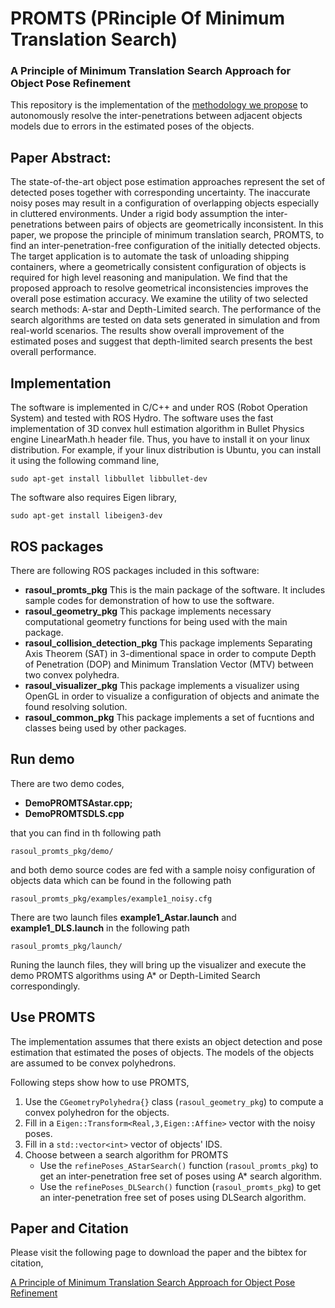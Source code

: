 # PROMTS (PRinciple Of Minimum Translation Search)
### A Principle of Minimum Translation Search Approach for Object Pose Refinement

This repository is the implementation of the [methodology we propose](http://aass.oru.se/Research/Learning/publications/Mojtahedzadeh_etal_2015-IROS-A_Principle_of_Minimum_Translation_Search_Approach_for_Object_Pose_Refinement.html)
to autonomously resolve the inter-penetrations between adjacent objects models due to errors in the
estimated poses of the objects.

## Paper Abstract:
The state-of-the-art object pose estimation approaches represent the set of detected poses together
with corresponding uncertainty. The inaccurate noisy poses may result in a configuration of overlapping
objects especially in cluttered environments. Under a rigid body assumption the inter-penetrations between
pairs of objects are geometrically inconsistent. In this paper, we propose the principle of minimum
translation search, PROMTS, to find an inter-penetration-free configuration of the initially detected objects.
The target application is to automate the task of unloading shipping containers, where a geometrically consistent
configuration of objects is required for high level reasoning and manipulation. We find that the proposed approach
to resolve geometrical inconsistencies improves the overall pose estimation accuracy. We examine the utility of
two selected search methods: A-star and Depth-Limited search. The performance of the search algorithms are tested
on data sets generated in simulation and from real-world scenarios. The results show overall improvement of the 
estimated poses and suggest that depth-limited search presents the best overall performance.

## Implementation
The software is implemented in C/C++ and under ROS (Robot Operation System) and tested with ROS Hydro.
The software uses the fast implementation of 3D convex hull estimation algorithm in Bullet Physics engine 
LinearMath.h header file. Thus, you have to install it on your linux distribution. For example, if your linux
distribution is Ubuntu, you can install it using the following command line,

`sudo apt-get install libbullet libbullet-dev`

The software also requires Eigen library,

`sudo apt-get install libeigen3-dev`

## ROS packages
There are following ROS packages included in this software:
* **rasoul\_promts\_pkg**
  This is the main package of the software. It includes sample codes for demonstration of how to use the software.
* **rasoul\_geometry\_pkg**
  This package implements necessary computational geometry functions for being used with the main package.
* **rasoul\_collision\_detection\_pkg**
  This package implements Separating Axis Theorem (SAT) in 3-dimentional space in order to compute Depth of
  Penetration (DOP) and Minimum Translation Vector (MTV) between two convex polyhedra.
* **rasoul\_visualizer\_pkg**
  This package implements a visualizer using OpenGL in order to visualize a configuration of objects and animate
  the found resolving solution.
* **rasoul\_common\_pkg**
  This package implements a set of fucntions and classes being used by other packages.

## Run demo
There are two demo codes,
* **DemoPROMTSAstar.cpp;**
* **DemoPROMTSDLS.cpp**

that you can find in th following path

`rasoul_promts_pkg/demo/`

and both demo source codes are fed with a sample noisy configuration of objects data which can be found in the following path

`rasoul_promts_pkg/examples/example1_noisy.cfg`

There are two launch files **example1\_Astar.launch** and **example1\_DLS.launch** in the following path

`rasoul_promts_pkg/launch/`

Runing the launch files, they will bring up the visualizer and execute the demo PROMTS algorithms using A* or Depth-Limited Search
correspondingly.

## Use PROMTS
The implementation assumes that there exists an object detection and pose estimation that estimated the poses of objects. The models
of the objects are assumed to be convex polyhedrons. 

Following steps show how to use PROMTS,  
1. Use the `CGeometryPolyhedra{}` class (`rasoul_geometry_pkg`) to compute a convex polyhedron for the objects.  
2. Fill in a `Eigen::Transform<Real,3,Eigen::Affine>` vector with the noisy poses.  
3. Fill in a `std::vector<int>` vector of objects' IDS.  
4. Choose between a search algorithm for PROMTS  
   - Use the `refinePoses_AStarSearch()` function (`rasoul_promts_pkg`) to get an inter-penetration free set of poses using A* search algorithm.  
   - Use the `refinePoses_DLSearch()` function (`rasoul_promts_pkg`) to get an inter-penetration free set of poses using DLSearch algorithm.  

## Paper and Citation
Please visit the following page to download the paper and the bibtex for citation,

[A Principle of Minimum Translation Search Approach for Object Pose Refinement](http://aass.oru.se/Research/Learning/publications/Mojtahedzadeh_etal_2015-IROS-A_Principle_of_Minimum_Translation_Search_Approach_for_Object_Pose_Refinement.html)




